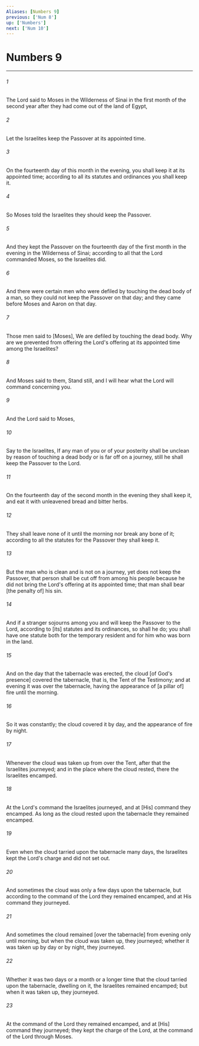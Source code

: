 ```yaml
---
Aliases: [Numbers 9]
previous: ['Num 8']
up: ['Numbers']
next: ['Num 10']
---
```

# Numbers 9

***














###### 1 






The Lord said to Moses in the Wilderness of Sinai in the first month of the second year after they had come out of the land of Egypt, 













###### 2 






Let the Israelites keep the Passover at its appointed time. 













###### 3 






On the fourteenth day of this month in the evening, you shall keep it at its appointed time; according to all its statutes and ordinances you shall keep it. 













###### 4 






So Moses told the Israelites they should keep the Passover. 













###### 5 






And they kept the Passover on the fourteenth day of the first month in the evening in the Wilderness of Sinai; according to all that the Lord commanded Moses, so the Israelites did. 













###### 6 






And there were certain men who were defiled by touching the dead body of a man, so they could not keep the Passover on that day; and they came before Moses and Aaron on that day. 













###### 7 






Those men said to [Moses], We are defiled by touching the dead body. Why are we prevented from offering the Lord's offering at its appointed time among the Israelites? 













###### 8 






And Moses said to them, Stand still, and I will hear what the Lord will command concerning you. 













###### 9 






And the Lord said to Moses, 













###### 10 






Say to the Israelites, If any man of you or of your posterity shall be unclean by reason of touching a dead body or is far off on a journey, still he shall keep the Passover to the Lord. 













###### 11 






On the fourteenth day of the second month in the evening they shall keep it, and eat it with unleavened bread and bitter herbs. 













###### 12 






They shall leave none of it until the morning nor break any bone of it; according to all the statutes for the Passover they shall keep it. 













###### 13 






But the man who is clean and is not on a journey, yet does not keep the Passover, that person shall be cut off from among his people because he did not bring the Lord's offering at its appointed time; that man shall bear [the penalty of] his sin. 













###### 14 






And if a stranger sojourns among you and will keep the Passover to the Lord, according to [its] statutes and its ordinances, so shall he do; you shall have one statute both for the temporary resident and for him who was born in the land. 













###### 15 






And on the day that the tabernacle was erected, the cloud [of God's presence] covered the tabernacle, that is, the Tent of the Testimony; and at evening it was over the tabernacle, having the appearance of [a pillar of] fire until the morning. 













###### 16 






So it was constantly; the cloud covered it by day, and the appearance of fire by night. 













###### 17 






Whenever the cloud was taken up from over the Tent, after that the Israelites journeyed; and in the place where the cloud rested, there the Israelites encamped. 













###### 18 






At the Lord's command the Israelites journeyed, and at [His] command they encamped. As long as the cloud rested upon the tabernacle they remained encamped. 













###### 19 






Even when the cloud tarried upon the tabernacle many days, the Israelites kept the Lord's charge and did not set out. 













###### 20 






And sometimes the cloud was only a few days upon the tabernacle, but according to the command of the Lord they remained encamped, and at His command they journeyed. 













###### 21 






And sometimes the cloud remained [over the tabernacle] from evening only until morning, but when the cloud was taken up, they journeyed; whether it was taken up by day or by night, they journeyed. 













###### 22 






Whether it was two days or a month or a longer time that the cloud tarried upon the tabernacle, dwelling on it, the Israelites remained encamped; but when it was taken up, they journeyed. 













###### 23 






At the command of the Lord they remained encamped, and at [His] command they journeyed; they kept the charge of the Lord, at the command of the Lord through Moses.

